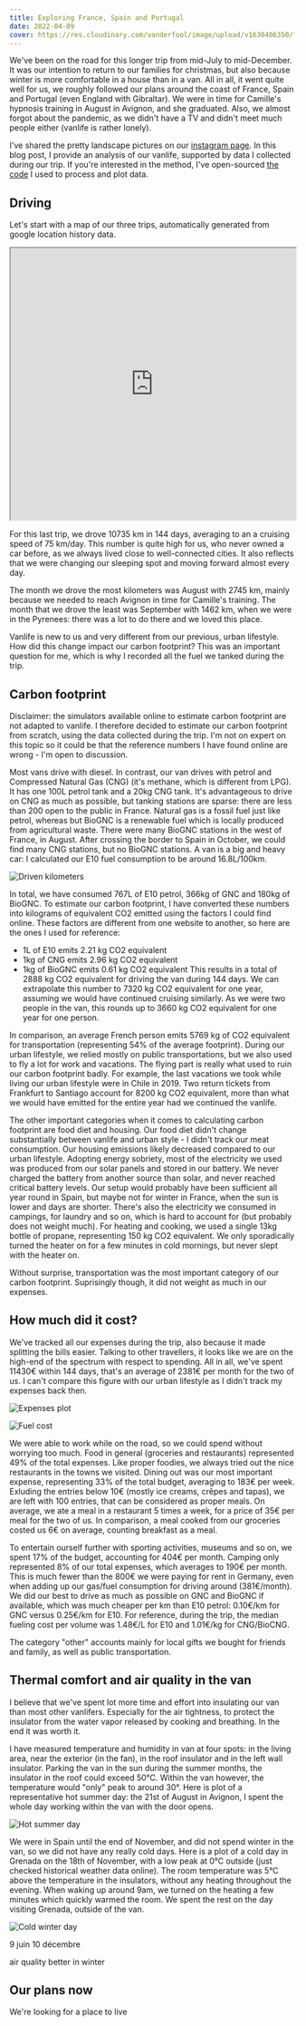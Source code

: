 ```yaml
---
title: Exploring France, Spain and Portugal
date: 2022-04-09
cover: https://res.cloudinary.com/vanderfool/image/upload/v1630406350/first_months/IMG_20210607_190053_jq4btj.jpg
---
```


We've been on the road for this longer trip from mid-July to mid-December.
It was our intention to return to our families for christmas, but also because winter is more comfortable in a house than in a van.
All in all, it went quite well for us, we roughly followed our plans around the coast of France, Spain and Portugal (even England with Gibraltar).
We were in time for Camille's hypnosis training in August in Avignon, and she graduated.
Also, we almost forgot about the pandemic, as we didn't have a TV and didn't meet much people either (vanlife is rather lonely).

I've shared the pretty landscape pictures on our [instagram page](https://www.instagram.com/vanderfool.fr/).
In this blog post, I provide an analysis of our vanlife, supported by data I collected during our trip.
If you're interested in the method, I've open-sourced [the code](https://github.com/jackokaiser/vanlife_analysis) I used to process and plot data.

## Driving

Let's start with a map of our three trips, automatically generated from google location history data.

<iframe src="https://www.google.com/maps/d/u/0/embed?mid=1rChaN2ThmCtaWgaOKvEWMAnF3JnIKtLW&ehbc=2E312F" width="640" height="480" style="width:100%;"></iframe>

For this last trip, we drove 10735 km in 144 days, averaging to an a cruising speed of 75 km/day.
This number is quite high for us, who never owned a car before, as we always lived close to well-connected cities.
It also reflects that we were changing our sleeping spot and moving forward almost every day.

The month we drove the most kilometers was August with 2745 km, mainly because we needed to reach Avignon in time for Camille's training.
The month that we drove the least was September with 1462 km, when we were in the Pyrenees: there was a lot to do there and we loved this place.

Vanlife is new to us and very different from our previous, urban lifestyle.
How did this change impact our carbon footprint?
This was an important question for me, which is why I recorded all the fuel we tanked during the trip.

## Carbon footprint

Disclaimer: the simulators available online to estimate carbon footprint are not adapted to vanlife.
I therefore decided to estimate our carbon footprint from scratch, using the data collected during the trip.
I'm not on expert on this topic so it could be that the reference numbers I have found online are wrong - I'm open to discussion.

Most vans drive with diesel.
In contrast, our van drives with petrol and Compressed Natural Gas (CNG) (it's methane, which is different from LPG).
It has one 100L petrol tank and a 20kg CNG tank.
It's advantageous to drive on CNG as much as possible, but tanking stations are sparse: there are less than 200 open to the public in France.
Natural gas is a fossil fuel just like petrol, whereas but BioGNC is a renewable fuel which is locally produced from agricultural waste.
There were many BioGNC stations in the west of France, in August.
After crossing the border to Spain in October, we could find many CNG stations, but no BioGNC stations.
A van is a big and heavy car: I calculated our E10 fuel consumption to be around 16.8L/100km.

![Driven kilometers](https://res.cloudinary.com/vanderfool/image/upload/v1642884439/2021-trip/driven_km_urc9ph.png "Driven kilometers per month")

In total, we have consumed 767L of E10 petrol, 366kg of GNC and 180kg of BioGNC.
To estimate our carbon footprint, I have converted these numbers into kilograms of equivalent CO2 emitted using the factors I could find online.
These factors are different from one website to another, so here are the ones I used for reference:
- 1L of E10 emits 2.21 kg CO2 equivalent
- 1kg of CNG emits 2.96 kg CO2 equivalent
- 1kg of BioGNC emits 0.61 kg CO2 equivalent
This results in a total of 2888 kg CO2 equivalent for driving the van during 144 days.
We can extrapolate this number to 7320 kg CO2 equivalent for one year, assuming we would have continued cruising similarly.
As we were two people in the van, this rounds up to 3660 kg CO2 equivalent for one year for one person.

In comparison, an average French person emits 5769 kg of CO2 equivalent for transportation (representing 54% of the average footprint).
During our urban lifestyle, we relied mostly on public transportations, but we also used to fly a lot for work and vacations.
The flying part is really what used to ruin our carbon footprint badly.
For example, the last vacations we took while living our urban lifestyle were in Chile in 2019.
Two return tickets from Frankfurt to Santiago account for 8200 kg CO2 equivalent, more than what we would have emitted for the entire year had we continued the vanlife.

The other important categories when it comes to calculating carbon footprint are food diet and housing.
Our food diet didn't change substantially between vanlife and urban style - I didn't track our meat consumption.
Our housing emissions likely decreased compared to our urban lifestyle.
Adopting energy sobriety, most of the electricity we used was produced from our solar panels and stored in our battery.
We never charged the battery from another source than solar, and never reached critical battery levels.
Our setup would probably have been sufficient all year round in Spain, but maybe not for winter in France, when the sun is lower and days are shorter.
There's also the electricity we consumed in campings, for laundry and so on, which is hard to account for (but probably does not weight much).
For heating and cooking, we used a single 13kg bottle of propane, representing 150 kg CO2 equivalent.
We only sporadically turned the heater on for a few minutes in cold mornings, but never slept with the heater on.

Without surprise, transportation was the most important category of our carbon footprint.
Suprisingly though, it did not weight as much in our expenses.

## How much did it cost?

We've tracked all our expenses during the trip, also because it made splitting the bills easier.
Talking to other travellers, it looks like we are on the high-end of the spectrum with respect to spending.
All in all, we've spent 11430€ within 144 days, that's an average of 2381€ per month for the two of us.
I can't compare this figure with our urban lifestyle as I didn't track my expenses back then.

![Expenses plot](https://res.cloudinary.com/vanderfool/image/upload/v1642876868/2021-trip/total_expenses_oynk3f.png "Expenses plot")

![Fuel cost](https://res.cloudinary.com/vanderfool/image/upload/v1642933757/2021-trip/fuel_efficiencies_frcilq.png "Fuel cost")

We were able to work while on the road, so we could spend without worrying too much.
Food in general (groceries and restaurants) represented 49% of the total expenses.
Like proper foodies, we always tried out the nice restaurants in the towns we visited.
Dining out was our most important expense, representing 33% of the total budget, averaging to 183€ per week.
Exluding the entries below 10€ (mostly ice creams, crêpes and tapas), we are left with 100 entries, that can be considered as proper meals.
On average, we ate a meal in a restaurant 5 times a week, for a price of 35€ per meal for the two of us.
In comparison, a meal cooked from our groceries costed us 6€ on average, counting breakfast as a meal.

To entertain ourself further with sporting activities, museums and so on, we spent 17% of the budget, accounting for 404€ per month.
Camping only represented 8% of our total expenses, which averages to 190€ per month.
This is much fewer than the 800€ we were paying for rent in Germany, even when adding up our gas/fuel consumption for driving around (381€/month).
We did our best to drive as much as possible on GNC and BioGNC if available, which was much cheaper per km than E10 petrol: 0.10€/km for GNC versus 0.25€/km for E10.
For reference, during the trip, the median fueling cost per volume was 1.48€/L for E10 and 1.01€/kg for CNG/BioCNG.

The category "other" accounts mainly for local gifts we bought for friends and family, as well as public transportation.


## Thermal comfort and air quality in the van

I believe that we've spent lot more time and effort into insulating our van than most other vanlifers.
Especially for the air tightness, to protect the insulator from the water vapor released by cooking and breathing.
In the end it was worth it.

I have measured temperature and humidity in van at four spots: in the living area, near the exterior (in the fan), in the roof insulator and in the left wall insulator.
Parking the van in the sun during the summer months, the insulator in the roof could exceed 50°C.
Within the van however, the temperature would "only" peak to around 30°.
Here is plot of a representative hot summer day: the 21st of August in Avignon, I spent the whole day working within the van with the door opens.

![Hot summer day](https://res.cloudinary.com/vanderfool/image/upload/v1649517298/2021-trip/2021-08-21_temperature_twdgnf.png "Hot summer day")

We were in Spain until the end of November, and did not spend winter in the van, so we did not have any really cold days.
Here is a plot of a cold day in Grenada on the 18th of November, with a low peak at 0°C outside (just checked historical weather data online).
The room temperature was 5°C above the temperature in the insulators, without any heating throughout the evening.
When waking up around 9am, we turned on the heating a few minutes which quickly warmed the room.
We spent the rest on the day visiting Grenada, outside of the van.

![Cold winter day](https://res.cloudinary.com/vanderfool/image/upload/v1649517787/2021-trip/2021-11-18_temperature_qgh8hc.png "Cold winter day")





9 juin
10 décembre

air quality better in winter








## Our plans now

We're looking for a place to live
